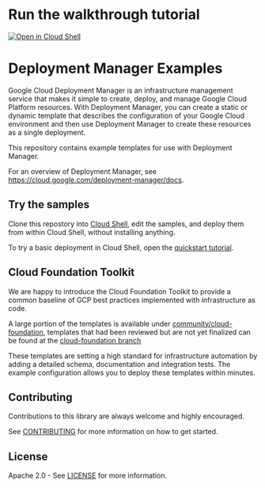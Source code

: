 # Run the walkthrough tutorial

[![Open in Cloud Shell](http://gstatic.com/cloudssh/images/open-btn.svg)](https://console.cloud.google.com/cloudshell/editor?cloudshell_git_repo=https%3A%2F%2Fgithub.com%2Fanitagarg%2Fdeploymentmanager-samples&cloudshell_tutorial=walkthroughtutorial.md)

# Deployment Manager Examples

Google Cloud Deployment Manager is an infrastructure management service that makes it simple to create, deploy, and manage Google Cloud Platform resources. With Deployment Manager, you can create a static or dynamic template that describes the configuration of your Google Cloud environment and then use Deployment Manager to create these resources as a single deployment.

This repository contains example templates for use with Deployment Manager.

For an overview of Deployment Manager, see https://cloud.google.com/deployment-manager/docs.

## Try the samples

Clone this repostory into [Cloud Shell](https://cloud.google.com/shell/), edit the samples, and deploy them from within Cloud Shell, without installing anything.

To try a basic deployment in Cloud Shell, open the [quickstart tutorial](https://console.cloud.google.com/cloudshell/open?git_repo=https%3A%2F%2Fgithub.com%2FGoogleCloudPlatform%2Fdeploymentmanager-samples&page=editor&tutorial=quickstart.md).

## Cloud Foundation Toolkit

We are happy to introduce the Cloud Foundation Toolkit to provide a common baseline of GCP best practices implemented with infrastructure as code.

A large portion of the templates is available under [community/cloud-foundation](https://github.com/GoogleCloudPlatform/deploymentmanager-samples/tree/master/community/cloud-foundation), templates that had been reviewed but are not yet finalized can be found at the [cloud-foundation branch](https://github.com/GoogleCloudPlatform/deploymentmanager-samples/tree/cloud-foundation/community/cloud-foundation)

These templates are setting a high standard for infrastructure automation by adding a detailed schema, documentation and integration tests. The example configuration allows you to deploy these templates within minutes.

## Contributing

Contributions to this library are always welcome and highly encouraged.

See [CONTRIBUTING](CONTRIBUTING) for more information on how to get started.

## License

Apache 2.0 - See [LICENSE](LICENSE) for more information.
